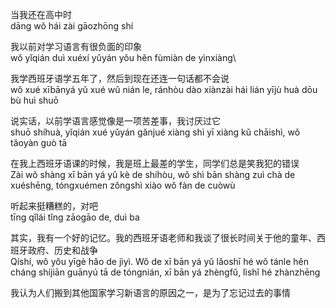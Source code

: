 当我还在高中时\
dāng wǒ hái zài gāozhōng shí

我以前对学习语言有很负面的印象\
wǒ yǐqián duì xuéxí yǔyán yǒu hěn fùmiàn de yìnxiàng\

我学西班牙语学五年了，然后到现在还连一句话都不会说\
wǒ xué xībānyá yǔ xué wǔ nián le, ránhòu dào xiànzài hái lián yījù huà dōu bù huì shuō

说实话，以前学语言感觉像是一项苦差事，我讨厌过它\
shuō shíhuà, yǐqián xué yǔyán gǎnjué xiàng shì yī xiàng kǔ chāishì, wǒ tǎoyàn guò tā

在我上西班牙语课的时候，我是班上最差的学生，同学们总是笑我犯的错误\
Zài wǒ shàng xī bān yá yǔ kè de shíhòu, wǒ shì bān shàng zuì chà de xuéshēng, tóngxuémen zǒngshì xiào wǒ fàn de cuòwù

听起来挺糟糕的，对吧\
tīng qǐlái tǐng zāogāo de, duì ba

其实，我有一个好的记忆。我的西班牙语老师和我谈了很长时间关于他的童年、西班牙政府、历史和战争\
Qíshí, wǒ yǒu yīgè hǎo de jìyì. Wǒ de xī bān yá yǔ lǎoshī hé wǒ tánle hěn cháng shíjiān guānyú tā de tóngnián, xī bān yá zhèngfǔ, lìshǐ hé zhànzhēng

我认为人们搬到其他国家学习新语言的原因之一，是为了忘记过去的事情
